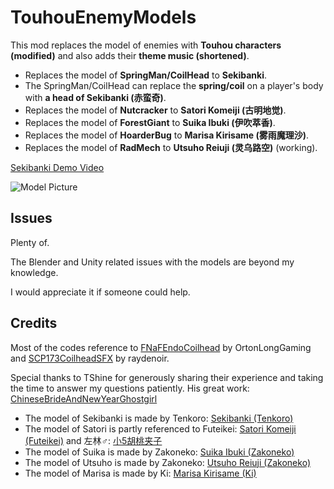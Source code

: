 # TouhouEnemyModels
This mod replaces the model of enemies with **Touhou characters (modified)** and also adds their **theme music (shortened)**.
* Replaces the model of **SpringMan/CoilHead** to **Sekibanki**.
* The SpringMan/CoilHead can replace the **spring/coil** on a player's body with **a head of Sekibanki (赤蛮奇)**.
* Replaces the model of **Nutcracker** to **Satori Komeiji (古明地觉)**.
* Replaces the model of **ForestGiant** to **Suika Ibuki (伊吹萃香)**.
* Replaces the model of **HoarderBug** to **Marisa Kirisame (雾雨魔理沙)**.
* Replaces the model of **RadMech** to **Utsuho Reiuji (灵乌路空)** (working).


[Sekibanki Demo Video](https://b23.tv/xLxAHkV)

![Model Picture](https://github.com/BoredBean/TouhouEnemyModels/assets/18239170/32d32bb0-fa96-43e7-965b-118fc0ea9292)


## Issues

Plenty of.

The Blender and Unity related issues with the models are beyond my knowledge.

I would appreciate it if someone could help.

## Credits

Most of the codes reference to [FNaFEndoCoilhead](https://thunderstore.io/c/lethal-company/p/OrtonLongGaming/FNaFEndoCoilhead/) by OrtonLongGaming and [SCP173CoilheadSFX](https://thunderstore.io/c/lethal-company/p/raydenoir/SCP173CoilheadSFX/) by raydenoir.

Special thanks to TShine for generously sharing their experience and taking the time to answer my questions patiently. His great work: [ChineseBrideAndNewYearGhostgirl](https://thunderstore.io/c/lethal-company/p/TShine/ChineseBrideAndNewYearGhostgirl/)

* The model of Sekibanki is made by Tenkoro: [Sekibanki (Tenkoro)](https://mikumikudance.fandom.com/wiki/Sekibanki_(Tenkoro))
* The model of Satori is partly referenced to Futeikei: [Satori Komeiji (Futeikei)](https://mikumikudance.fandom.com/wiki/Satori_Komeiji_(Futeikei))
and 左林♂: [小5胡桃夹子](https://t.bilibili.com/880219101680631824)
* The model of Suika is made by Zakoneko: [Suika Ibuki (Zakoneko)](https://mikumikudance.fandom.com/wiki/Suika_Ibuki_(Zakoneko))
* The model of Utsuho is made by Zakoneko: [Utsuho Reiuji (Zakoneko)](https://mikumikudance.fandom.com/wiki/Utsuho_Reiuji_(Zakoneko))
* The model of Marisa is made by Ki: [Marisa Kirisame (Ki)](https://mikumikudance.fandom.com/wiki/Marisa_Kirisame_(Ki))
